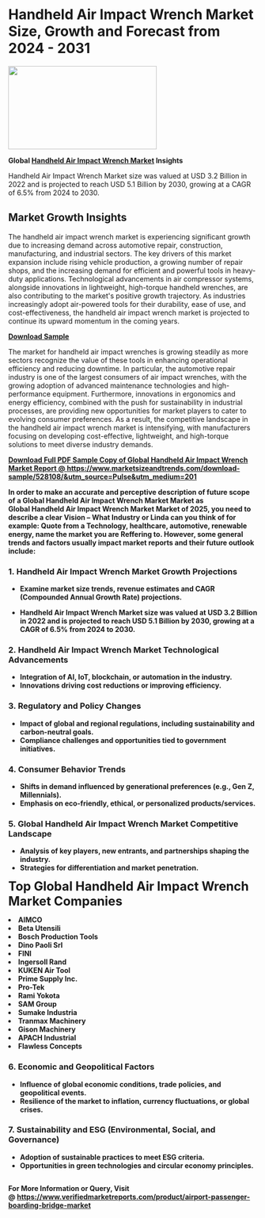 <H1>Handheld Air Impact Wrench Market Size, Growth and Forecast from 2024 - 2031</H1><img class="aligncenter size-medium wp-image-584254" src="https://thirdeyenews.in/wp-content/uploads/2024/09/Global-Market-Research-300x168.jpeg" alt="" width="300" height="168" /><p><strong>Global&nbsp;<a href="https://www.marketsizeandtrends.com/download-sample/528108/&amp;utm_source=Pulse&amp;utm_medium=201">Handheld Air Impact Wrench Market</a> Insights</strong></p><p>Handheld Air Impact Wrench Market size was valued at USD 3.2 Billion in 2022 and is projected to reach USD 5.1 Billion by 2030, growing at a CAGR of 6.5% from 2024 to 2030.</p><p><h2>Market Growth Insights</h2> <p>The handheld air impact wrench market is experiencing significant growth due to increasing demand across automotive repair, construction, manufacturing, and industrial sectors. The key drivers of this market expansion include rising vehicle production, a growing number of repair shops, and the increasing demand for efficient and powerful tools in heavy-duty applications. Technological advancements in air compressor systems, alongside innovations in lightweight, high-torque handheld wrenches, are also contributing to the market's positive growth trajectory. As industries increasingly adopt air-powered tools for their durability, ease of use, and cost-effectiveness, the handheld air impact wrench market is projected to continue its upward momentum in the coming years.</p> <p><strong><a href="#">Download Sample</a></strong></p> <p>The market for handheld air impact wrenches is growing steadily as more sectors recognize the value of these tools in enhancing operational efficiency and reducing downtime. In particular, the automotive repair industry is one of the largest consumers of air impact wrenches, with the growing adoption of advanced maintenance technologies and high-performance equipment. Furthermore, innovations in ergonomics and energy efficiency, combined with the push for sustainability in industrial processes, are providing new opportunities for market players to cater to evolving consumer preferences. As a result, the competitive landscape in the handheld air impact wrench market is intensifying, with manufacturers focusing on developing cost-effective, lightweight, and high-torque solutions to meet diverse industry demands. <p><strong><a href="#"></p><p><span class=""><strong>Download Full PDF Sample Copy of Global Handheld Air Impact Wrench Market Report</strong> @ <a href="https://www.marketsizeandtrends.com/download-sample/528108/&amp;utm_source=Pulse&amp;utm_medium=201" target="_blank">https://www.marketsizeandtrends.com/download-sample/528108/&amp;utm_source=Pulse&amp;utm_medium=201</a></span></p><p>In order to make an accurate and perceptive description of future scope of a Global&nbsp;Handheld Air Impact Wrench Market Market as Global&nbsp;Handheld Air Impact Wrench Market Market of 2025, you need to describe a clear Vision &ndash; What Industry or Linda can you think of for example: Quote from a Technology, healthcare, automotive, renewable energy, name the market you are Reffering to. However, some general trends and factors usually impact market reports and their future outlook include:</p><h3>1.&nbsp;<strong>Handheld Air Impact Wrench Market Growth Projections</strong></h3><ul><li>Examine market size trends, revenue estimates and CAGR (Compounded Annual Growth Rate) projections.</li><li><p>Handheld Air Impact Wrench Market size was valued at USD 3.2 Billion in 2022 and is projected to reach USD 5.1 Billion by 2030, growing at a CAGR of 6.5% from 2024 to 2030.</p></li></ul><h3>2.&nbsp;<strong>Handheld Air Impact Wrench Market Technological Advancements</strong></h3><ul><li>Integration of AI, IoT, blockchain, or automation in the industry.</li><li>Innovations driving cost reductions or improving efficiency.</li></ul><h3>3.&nbsp;<strong>Regulatory and Policy Changes</strong></h3><ul><li>Impact of global and regional regulations, including sustainability and carbon-neutral goals.</li><li>Compliance challenges and opportunities tied to government initiatives.</li></ul><h3>4.&nbsp;<strong>Consumer Behavior Trends</strong></h3><ul><li>Shifts in demand influenced by generational preferences (e.g., Gen Z, Millennials).</li><li>Emphasis on eco-friendly, ethical, or personalized products/services.</li></ul><h3>5.&nbsp;<strong>Global Handheld Air Impact Wrench Market Competitive Landscape</strong></h3><ul><li>Analysis of key players, new entrants, and partnerships shaping the industry.</li><li>Strategies for differentiation and market penetration.</li></ul><p data-pm-slice="1 1 []"><span style="color: inherit; font-family: inherit; font-size: 25px;">Top Global Handheld Air Impact Wrench Market Companies</span></p><div class="" data-test-id=""><p><li>AIMCO</li><li> Beta Utensili</li><li> Bosch Production Tools</li><li> Dino Paoli Srl</li><li> FINI</li><li> Ingersoll Rand</li><li> KUKEN Air Tool</li><li> Prime Supply Inc.</li><li> Pro-Tek</li><li> Rami Yokota</li><li> SAM Group</li><li> Sumake Industria</li><li> Tranmax Machinery</li><li> Gison Machinery</li><li> APACH Industrial</li><li> Flawless Concepts</li></p></div><h3>6.&nbsp;<strong>Economic and Geopolitical Factors</strong></h3><ul><li>Influence of global economic conditions, trade policies, and geopolitical events.</li><li>Resilience of the market to inflation, currency fluctuations, or global crises.</li></ul><h3>7.&nbsp;<strong>Sustainability and ESG (Environmental, Social, and Governance)</strong></h3><ul><li>Adoption of sustainable practices to meet ESG criteria.</li><li>Opportunities in green technologies and circular economy principles.</li></ul><h2><strong style="font-size: 14px;">For More Information or Query, Visit @&nbsp;</strong><a style="background-color: #ffffff; font-size: 14px;" href="https://www.marketsizeandtrends.com/report/handheld-air-impact-wrench-market/" target="_blank">https://www.verifiedmarketreports.com/product/airport-passenger-boarding-bridge-market</a></h2>
